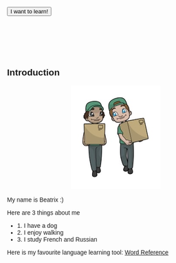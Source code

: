 <html>
<head>
<meta name="viewport" content="width=device-width, initial-scale=1">
<style>
body, html {
  height: 100%;
  margin: 0;
  font-family: Arial, Helvetica, sans-serif;

.hero-text button {
  border: none;
  outline: 0;
  display: inline-block;
  padding: 10px 25px;
  color: black;
  background-color: #fffff0;
  text-align: center;
  cursor: pointer;
}

.hero-text button:hover {
  background-color: #555;
  color: cyan;
}
</style>
</head>
<body>

<div class="hero-image">
  <div class="hero-text">
    <button>I want to learn!</button>
  </div>
</div>

</body>
</html>

<p>&nbsp;</p>
<p>&nbsp;</p>
<p>&nbsp;</p>
  <h2> Introduction</h2>
  
  <html>
  <head>
    <title>Center an Image using text align center</title>
    <style>
      .img-container {
        text-align: center;
      }
    </style>
  </head>
  <body>
    <div class="img-container"> <!-- Block parent element -->
      <img src="images/DE4451E4-2909-4A3E-BB90-7CF719A409EB_4_5005_c.jpeg" alt="John Doe">
    </div>
  </body>
</html>
  
  
<p>My name is Beatrix :)</p>
<p> Here are 3 things about me</p>
  <ul> 
    <li> 1. I have a dog</li>
    <li> 2. I enjoy walking</li>
    <li> 3. I study French and Russian</li>
  </ul>
  <p> Here is my favourite language learning tool: <a href="https://www.wordreference.com">Word Reference</a>
